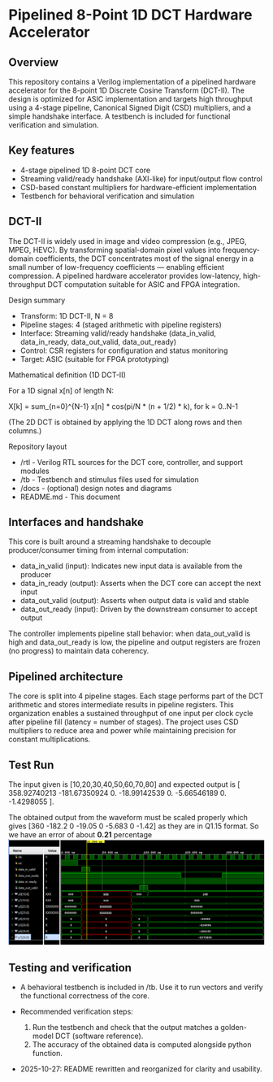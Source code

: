 # Pipelined 8-Point 1D DCT Hardware Accelerator

## Overview

This repository contains a Verilog implementation of a pipelined hardware accelerator for the 8-point 1D Discrete Cosine Transform (DCT-II). The design is optimized for ASIC implementation and targets high throughput using a 4-stage pipeline, Canonical Signed Digit (CSD) multipliers, and a simple handshake interface. A testbench is included for functional verification and simulation.

## Key features

- 4-stage pipelined 1D 8-point DCT core
- Streaming valid/ready handshake (AXI-like) for input/output flow control
- CSD-based constant multipliers for hardware-efficient implementation
- Testbench for behavioral verification and simulation

## DCT-II

The DCT-II is widely used in image and video compression (e.g., JPEG, MPEG, HEVC). By transforming spatial-domain pixel values into frequency-domain coefficients, the DCT concentrates most of the signal energy in a small number of low-frequency coefficients — enabling efficient compression. A pipelined hardware accelerator provides low-latency, high-throughput DCT computation suitable for ASIC and FPGA integration.

Design summary

- Transform: 1D DCT-II, N = 8
- Pipeline stages: 4 (staged arithmetic with pipeline registers)
- Interface: Streaming valid/ready handshake (data_in_valid, data_in_ready, data_out_valid, data_out_ready)
- Control: CSR registers for configuration and status monitoring
- Target: ASIC (suitable for FPGA prototyping)

Mathematical definition (1D DCT-II)

For a 1D signal x[n] of length N:

X[k] = sum_{n=0}^{N-1} x[n] * cos(pi/N * (n + 1/2) * k),  for k = 0..N-1

(The 2D DCT is obtained by applying the 1D DCT along rows and then columns.)

Repository layout

- /rtl  - Verilog RTL sources for the DCT core, controller, and support modules
- /tb   - Testbench and stimulus files used for simulation
- /docs - (optional) design notes and diagrams
- README.md - This document

## Interfaces and handshake

This core is built around a streaming handshake to decouple producer/consumer timing from internal computation:

- data_in_valid (input): Indicates new input data is available from the producer
- data_in_ready (output): Asserts when the DCT core can accept the next input
- data_out_valid (output): Asserts when output data is valid and stable
- data_out_ready (input): Driven by the downstream consumer to accept output

The controller implements pipeline stall behavior: when data_out_valid is high and data_out_ready is low, the pipeline and output registers are frozen (no progress) to maintain data coherency.

## Pipelined architecture

The core is split into 4 pipeline stages. Each stage performs part of the DCT arithmetic and stores intermediate results in pipeline registers. This organization enables a sustained throughput of one input per clock cycle after pipeline fill (latency = number of stages). The project uses CSD multipliers to reduce area and power while maintaining precision for constant multiplications.

## Test Run
The input given is [10,20,30,40,50,60,70,80] and  expected output is [ 358.92740213 -181.67350924    0.          -18.99142539    0.
   -5.66546189    0.    -1.4298055 ].

The obtained output from the waveform must be scaled properly which gives [360 -182.2 0 -19.05 0 -5.683 0 -1.42] as they are in Q1.15 format. So we have an error of about **0.21** percentage
![Waveform Obtained](image.png)

## Testing and verification

- A behavioral testbench is included in /tb. Use it to run vectors and verify the functional correctness of the core.
- Recommended verification steps:
  1. Run the testbench and check that the output matches a golden-model DCT (software reference).
  2. The accuracy of the obtained data is computed alongside python function.



- 2025-10-27: README rewritten and reorganized for clarity and usability.
